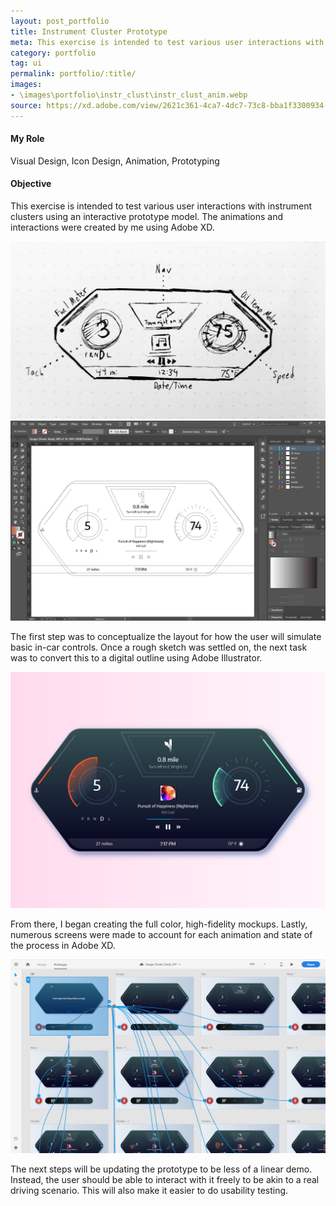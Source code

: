 ```yaml
---
layout: post_portfolio
title: Instrument Cluster Prototype
meta: This exercise is intended to test various user interactions with an instrument cluster using an interactive prototype model.
category: portfolio
tag: ui
permalink: portfolio/:title/
images: 
- \images\portfolio\instr_clust\instr_clust_anim.webp
source: https://xd.adobe.com/view/2621c361-4ca7-4dc7-73c8-bba1f3300934-5010/?fullscreen
---
```


#### My Role

Visual Design, Icon Design, Animation, Prototyping

#### Objective

This exercise is intended to test various user interactions with instrument clusters using an interactive prototype model. The animations and interactions were created by me using Adobe XD.

<div class="lightgallery">
  <a href="/images/portfolio/instr_clust/instr_clust_lofi.jpg"><img src="/images/portfolio/instr_clust/instr_clust_lofi.jpg" alt="Instrument Cluster - Sketch"></a>
</div>

<div class="lightgallery">
  <a href="/images/portfolio/instr_clust/instr_clust_wire.jpg"><img src="/images/portfolio/instr_clust/instr_clust_wire.jpg" alt="Instrument Cluster - Wireframe"></a>
</div>

The first step was to conceptualize the layout for how the user will simulate basic in-car controls. Once a rough sketch was settled on, the next task was to convert this to a digital outline using Adobe Illustrator. 

<div class="lightgallery">
  <a href="/images/portfolio/instr_clust/instr_clust_hifi.jpg"><img src="/images/portfolio/instr_clust/instr_clust_hifi.jpg" alt="Instrument Cluster - High-Fidelity Mockups"></a>
</div>

From there, I began creating the full color, high-fidelity mockups. Lastly, numerous screens were made to account for each animation and state of the process in Adobe XD.

<div class="lightgallery">
  <a href="/images/portfolio/instr_clust/instr_clust_mocks.jpg"><img src="/images/portfolio/instr_clust/instr_clust_mocks.jpg" alt="Instrument Cluster - Prototype Mockups"></a>
</div>

The next steps will be updating the prototype to be less of a linear demo. Instead, the user should be able to interact with it freely to be akin to a real driving scenario. This will also make it easier to do usability testing.